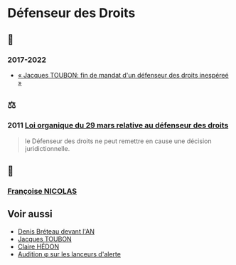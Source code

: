 # Défenseur des Droits

## 📰

### 2017-2022
* <a id="inespere"><a>[« Jacques TOUBON: fin de mandat d'un défenseur des droits inespéreé »](https://www.liberation.fr/france/2020/06/30/jacques-toubon-fin-de-mandat-d-un-defenseur-inespere_1792944/)

## ⚖️
### <a id="loidefdroits"></a>2011 [Loi organique du 29 mars relative au défenseur des droits](https://www.legifrance.gouv.fr/loda/id/JORFTEXT000023781167/2022-02-16/)
> le Défenseur des droits ne peut remettre en cause une décision juridictionnelle. 

## 📁
### [Françoise NICOLAS](reqlda.md)

## Voir aussi
* [Denis Bréteau devant l'AN](breteau.md)
* [Jacques TOUBON](whoswho.md#toubon)
* [Claire HÉDON](whoswho.md#hedon)
* [Audition φ sur les lanceurs d'alerte](https://github.com/francoise-nicolas/audition-phi)
